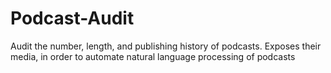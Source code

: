 # Podcast-Audit
Audit the number, length, and publishing history of podcasts. Exposes their media, in order to automate natural language processing of podcasts
